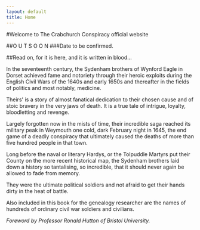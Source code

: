 ```yaml
---
layout: default
title: Home       
---
```


#Welcome to The Crabchurch Conspiracy official website

##O U T  S O O N
###Date to be confirmed.

##Read on, for it is here, and it is written in blood...

In the seventeenth century, the Sydenham brothers of Wynford Eagle in Dorset achieved fame and notoriety through their heroic exploits during the English Civil Wars of the 1640s and early 1650s and thereafter in the fields of politics and most notably, medicine.
 
Theirs' is a story of almost fanatical dedication to their chosen cause and of stoic bravery in the very jaws of death. It is a true tale of intrigue, loyalty, bloodletting and revenge.
 
Largely forgotten now in the mists of time, their incredible saga reached its military peak in Weymouth one cold, dark February night in 1645, the end game of a deadly conspiracy that ultimately caused the deaths of more than five hundred people in that town.
 
Long before the naval or literary Hardys, or the Tolpuddle Martyrs put their County on the more recent historical map, the Sydenham brothers laid down a history so tantalising, so incredible, that it should never again be allowed to fade from memory.
 
They were the ultimate political soldiers and not afraid to get their hands dirty in the heat of battle.
 
Also included in this book for the genealogy researcher are the names of hundreds of ordinary civil war soldiers and civilians.
 
_Foreword by Professor Ronald Hutton of Bristol University._
